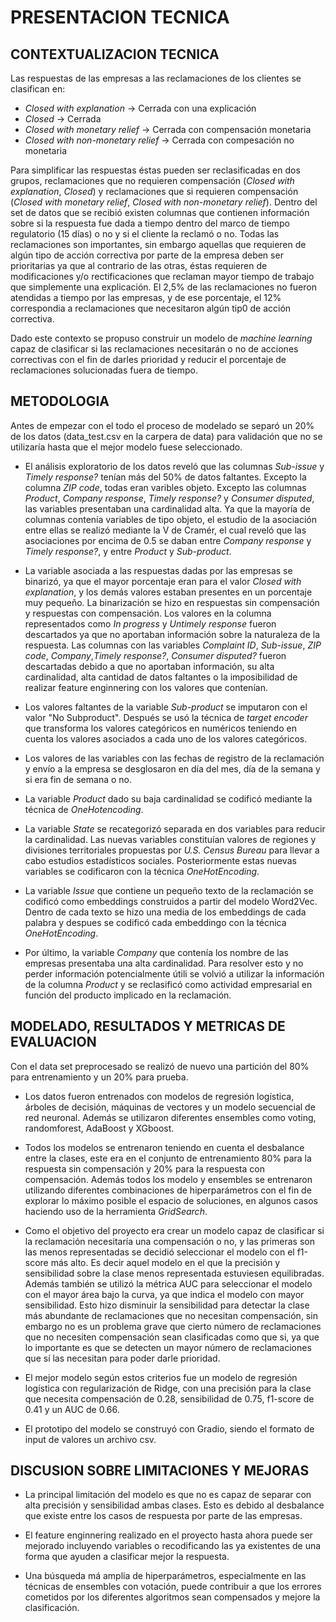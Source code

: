 # PRESENTACION TECNICA

## CONTEXTUALIZACION TECNICA

Las respuestas de las empresas a las reclamaciones de los clientes se clasifican en: 
- *Closed with explanation* -> Cerrada con una explicación
- *Closed* -> Cerrada
- *Closed with monetary relief* -> Cerrada con compensación monetaria
- *Closed with non-monetary relief* -> Cerrada con compesación no monetaria

Para simplificar las respuestas éstas pueden ser reclasificadas en dos grupos, reclamaciones que no requieren compensación (*Closed with explanation*, *Closed*) y reclamaciones que si requieren compensación (*Closed with monetary relief*, *Closed with non-monetary relief*).
Dentro del set de datos que se recibió existen columnas que contienen información sobre si la respuesta fue dada a tiempo dentro del marco de tiempo regulatorio (15 días) o no y si el cliente la reclamó o no.
Todas las reclamaciones son importantes, sin embargo aquellas que requieren de algún tipo de acción correctiva por parte de la empresa deben ser prioritarias ya que al contrario de las otras, éstas requieren de modificaciones y/o rectificaciones que reclaman mayor tiempo de trabajo que simplemente una explicación. El 2,5% de las reclamaciones no fueron atendidas a tiempo por las empresas, y de ese porcentaje, el 12% correspondia a reclamaciones que necesitaron algún tip0 de acción correctiva.

Dado este contexto se propuso construir un modelo de *machine learning* capaz de clasificar si las reclamaciones necesitarán o no de acciones correctivas con el fin de darles prioridad y reducir el porcentaje de reclamaciones solucionadas fuera de tiempo.

## METODOLOGIA
Antes de empezar con el todo el proceso de modelado se separó un 20% de los datos (data_test.csv en la carpera de data) para validación que no se utilizaría hasta que el mejor modelo fuese seleccionado.

- El análisis exploratorio de los datos reveló que las columnas *Sub-issue* y *Timely response?* tenían más del 50% de datos faltantes. Excepto la columna *ZIP code*, todas eran varibles objeto. Excepto las columnas *Product*, *Company response*, *Timely response?* y *Consumer disputed*, las variables presentaban una cardinalidad alta. Ya que la mayoría de columnas contenía variables de tipo objeto, el estudio de la asociación entre ellas se realizó mediante la V de Cramér, el cual reveló que las asociaciones por encima de 0.5 se daban entre *Company response* y *Timely response?*, y entre *Product* y *Sub-product*.

- La variable asociada a las respuestas dadas por las empresas se binarizó, ya que el mayor porcentaje eran para el valor *Closed with explanation*, y los demás valores estaban presentes en un porcentaje muy pequeño. La binarización se hizo en respuestas sin compensación y respuestas con compensación. Los valores en la columna representados como *In progress* y *Untimely response* fueron descartados ya que no aportaban información sobre la naturaleza de la respuesta.
Las columnas con las variables *Complaint ID*, *Sub-issue*, *ZIP code*, *Company*,*Timely response?*, *Consumer disputed?* fueron descartadas debido a que no aportaban información, su alta cardinalidad, alta cantidad de datos faltantes o la imposibilidad de realizar feature enginnering con los valores que contenían.


- Los valores faltantes de la variable *Sub-product* se imputaron con el valor "No Subproduct". Después se usó la técnica de *target encoder* que transforma los valores categóricos en numéricos teniendo en cuenta los valores asociados a cada uno de los valores categóricos.

- Los valores de las variables con las fechas de registro de la reclamación y envío a la empresa se desglosaron en día del mes, día de la semana y si era fin de semana o no.

- La variable *Product* dado su baja cardinalidad se codificó mediante la técnica de *OneHotencoding*.

- La variable *State* se recategorizó separada en dos variables para reducir la cardinalidad. Las nuevas variables constituían valores de regiones y divisiones territoriales propuestas por *U.S. Census Bureau* para llevar a cabo estudios estadísticos sociales. Posteriormente estas nuevas variables se codificaron con la técnica *OneHotEncoding*.

- La variable *Issue* que contiene un pequeño texto de la reclamación se codificó como embeddings construidos a partir del modelo Word2Vec. Dentro de cada texto se hizo una media de los embeddings de cada palabra y despues se codificó cada embeddingo con la técnica *OneHotEncoding*.

- Por último, la variable *Company* que contenía los nombre de las empresas presentaba una alta cardinalidad. Para resolver esto y no perder información potencialmente útili se volvió a utilizar la información de la columna *Product* y se reclasificó como actividad empresarial en función del producto implicado en la reclamación.

## MODELADO, RESULTADOS Y METRICAS DE EVALUACION

Con el data set preprocesado se realizó de nuevo una partición del 80% para entrenamiento y un 20% para prueba. 
- Los datos fueron entrenados con modelos de regresión logística, árboles de decisión, máquinas de vectores y un modelo secuencial de red neuronal. Además se utilizaron diferentes ensembles como voting, randomforest, AdaBoost y XGboost. 

- Todos los modelos se entrenaron teniendo en cuenta el desbalance entre la clases, este era en el conjunto de entrenamiento 80% para la respuesta sin compensación y 20% para la respuesta con compensación. Además todos los modelo y ensembles se entrenaron utilizando diferentes combinaciones de hiperparámetros con el fin de explorar lo máximo posible el espacio de soluciones, en algunos casos haciendo uso de la herramienta *GridSearch*.

- Como el objetivo del proyecto era crear un modelo capaz de clasificar si la reclamación necesitaría una compensación o no, y las primeras son las menos representadas se decidió seleccionar el modelo con el f1-score más alto. Es decir aquel modelo en el que la precisión y sensibilidad sobre la clase menos representada estuviesen equilibradas. Además también se utilizó la métrica AUC para seleccionar el modelo con el mayor área bajo la curva, ya que indica el modelo con mayor sensibilidad. Esto hizo disminuir la sensibilidad para detectar la clase más abundante de reclamaciones que no necesitan compensación, sin embargo no es un problema grave que cierto número de reclamaciones que no necesiten compensación sean clasificadas como que si, ya que lo importante es que se detecten un mayor número de reclamaciones que sí las necesitan para poder darle prioridad. 

- El mejor modelo según estos criterios fue un modelo de regresión logística con regularización de Ridge, con una precisión para la clase que necesita compensación de 0.28, sensibilidad de 0.75, f1-score de 0.41 y un AUC de 0.66.

- El prototipo del modelo se construyó con Gradio, siendo el formato de input de valores un archivo csv.

## DISCUSION SOBRE LIMITACIONES Y MEJORAS

- La principal limitación del modelo es que no es capaz de separar con alta precisión y sensibilidad ambas clases. Esto es debido al desbalance que existe entre los casos de respuesta por parte de las empresas. 

- El feature enginnering realizado en el proyecto hasta ahora puede ser mejorado incluyendo variables o recodificando las ya existentes de una forma que ayuden a clasificar mejor la respuesta.

- Una búsqueda má amplia de hiperparámetros, especialmente en las técnicas de ensembles con votación, puede contribuir a que los errores cometidos por los diferentes algoritmos sean compensados y mejore la clasificación.